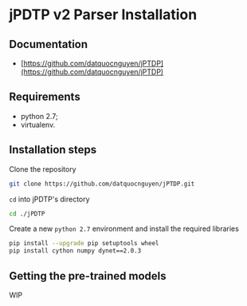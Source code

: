 # jPDTP v2 Parser Installation
## Documentation
*   [https://github.com/datquocnguyen/jPTDP](https://github.com/datquocnguyen/jPTDP)

## Requirements
*   python 2.7;
*   virtualenv.

## Installation steps
Clone the repository

```zsh
git clone https://github.com/datquocnguyen/jPTDP.git
```

`cd` into jPDTP's directory

```zsh
cd ./jPDTP
```

Create a new `python 2.7` environment and install the required libraries

```zsh
pip install --upgrade pip setuptools wheel
pip install cython numpy dynet==2.0.3
```

## Getting the pre-trained models
WIP
